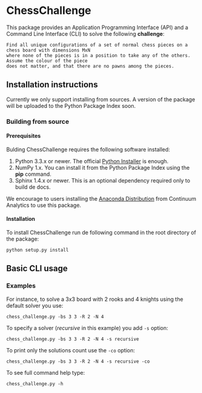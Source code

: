 # ChessChallenge

This package provides an Application Programming Interface (API) and a Command Line Interface (CLI) to
solve the following **challenge**:

    Find all unique configurations of a set of normal chess pieces on a chess board with dimensions MxN
    where none of the pieces is in a position to take any of the others. Assume the colour of the piece
    does not matter, and that there are no pawns among the pieces.

## Installation instructions

Currently we only support installing from sources. A version of the package will be uploaded to
the Python Package Index soon.

### Building from source

#### Prerequisites

Bulding ChessChallenge requires the following software installed:

1. Python 3.3.x or newer. The official [Python Installer](https://www.python.org/downloads/) is enough.
2. NumPy 1.x. You can install it from the Python Package Index using the **pip** command.
3. Sphinx 1.4.x or newer. This is an optional dependency required only to build de docs.

We encourage to users installing the [Anaconda Distribution](https://www.continuum.io/downloads>)
from Continuum Analytics to use this package.

#### Installation

To install ChessChallenge run de following command in the root directory of the package:

    python setup.py install

## Basic CLI usage

### Examples

For instance, to solve a 3x3 board with 2 rooks and 4 knights using the default solver you use:

    chess_challenge.py -bs 3 3 -R 2 -N 4

To specify a solver (*recursive* in this example) you add `-s` option:

    chess_challenge.py -bs 3 3 -R 2 -N 4 -s recursive

To print only the solutions count use the `-co` option:

    chess_challenge.py -bs 3 3 -R 2 -N 4 -s recursive -co

To see full command help type:

    chess_challenge.py -h
